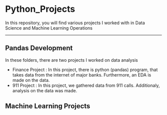 # Python_Projects
In this repository, you will find various projects I worked with in Data Science and Machine Learning Operations

-------

## Pandas Development 

In these folders, there are two projects I worked on data analysis
* Finance Project : In this project, there is python (pandas) program, that takes data from the internet of major banks. Furthermore, an EDA is made on the data.
* 911 Project : In this project, we gathered data from 911 calls. Additionaly, analysis on the data was made.


## Machine Learning Projects

